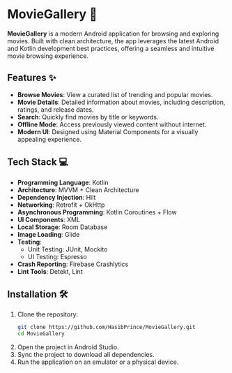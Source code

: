 # MovieGallery 🎥

**MovieGallery** is a modern Android application for browsing and exploring movies. Built with clean architecture, the app leverages the latest Android and Kotlin development best practices, offering a seamless and intuitive movie browsing experience.

## Features ✨
- **Browse Movies**: View a curated list of trending and popular movies.
- **Movie Details**: Detailed information about movies, including description, ratings, and release dates.
- **Search**: Quickly find movies by title or keywords.
- **Offline Mode**: Access previously viewed content without internet.
- **Modern UI**: Designed using Material Components for a visually appealing experience.

## Tech Stack 💻
- **Programming Language**: Kotlin
- **Architecture**: MVVM + Clean Architecture
- **Dependency Injection**: Hilt
- **Networking**: Retrofit + OkHttp
- **Asynchronous Programming**: Kotlin Coroutines + Flow
- **UI Components**: XML
- **Local Storage**: Room Database
- **Image Loading**: Glide
- **Testing**:
  - Unit Testing: JUnit, Mockito
  - UI Testing: Espresso
- **Crash Reporting**: Firebase Crashlytics
- **Lint Tools**: Detekt, Lint

## Installation 🛠️
1. Clone the repository:
   ```bash
   git clone https://github.com/HasibPrince/MovieGallery.git
   cd MovieGallery
2.	Open the project in Android Studio.
3.	Sync the project to download all dependencies.
4.	Run the application on an emulator or a physical device.
